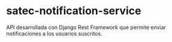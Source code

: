 # satec-notification-service
API desarrollada con Django Rest Framework que permite enviar notificaciones a los usuarios suscritos.
